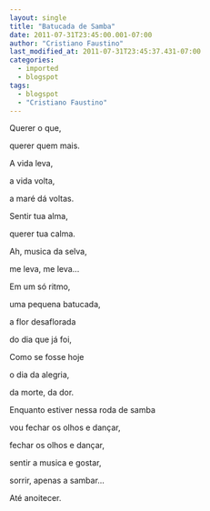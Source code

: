 ```yaml
---
layout: single
title: "Batucada de Samba"
date: 2011-07-31T23:45:00.001-07:00
author: "Cristiano Faustino"
last_modified_at: 2011-07-31T23:45:37.431-07:00
categories:
  - imported
  - blogspot
tags:
  - blogspot
  - "Cristiano Faustino"
---
```


Querer o que,

querer quem mais.

A vida leva,

a vida volta,

a maré dá voltas.



Sentir tua alma,

querer tua calma.

Ah, musica da selva,

me leva, me leva...



Em um só ritmo,

uma pequena batucada,

a flor desaflorada

do dia que já foi,

Como se fosse hoje

o dia da alegria,

da morte, da dor.



Enquanto estiver nessa roda de samba

vou fechar os olhos e dançar,

fechar os olhos e dançar,

sentir a musica e gostar,

sorrir, apenas a sambar...

Até anoitecer.